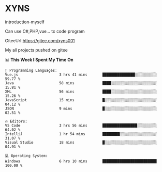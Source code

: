 # XYNS
introduction-myself

Can use C#,PHP,vue... to code program

GiteeUrl:https://gitee.com/xyns001

My all projects pushed on gitee

<!--START_SECTION:waka-->
📊 **This Week I Spent My Time On** 

```text
💬 Programming Languages: 
Vue.js                   3 hrs 41 mins       ███████████████░░░░░░░░░░   59.77 % 
Java                     58 mins             ████░░░░░░░░░░░░░░░░░░░░░   15.81 % 
XML                      56 mins             ████░░░░░░░░░░░░░░░░░░░░░   15.26 % 
JavaScript               15 mins             █░░░░░░░░░░░░░░░░░░░░░░░░   04.12 % 
JSON                     9 mins              █░░░░░░░░░░░░░░░░░░░░░░░░   02.51 % 

🔥 Editors: 
VS Code                  3 hrs 56 mins       ████████████████░░░░░░░░░   64.02 % 
IntelliJ                 1 hr 54 mins        ████████░░░░░░░░░░░░░░░░░   31.07 % 
Visual Studio            18 mins             █░░░░░░░░░░░░░░░░░░░░░░░░   04.91 % 

💻 Operating System: 
Windows                  6 hrs 10 mins       █████████████████████████   100.00 % 
```


<!--END_SECTION:waka-->
